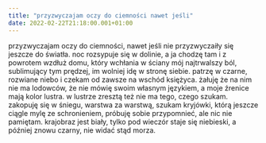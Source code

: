 ```yaml
---
title: "przyzwyczajam oczy do ciemności nawet jeśli"
date: 2022-02-22T21:18:00.001+01:00
---
```

przyzwyczajam oczy do ciemności, nawet jeśli nie przyzwyczaiły się jeszcze do światła. noc rozsypuje się w dolinie, a ja chodzę tam i z powrotem wzdłuż domu, który wchłania w ściany mój najtrwalszy ból, sublimujący tym prędzej, im wolniej idę w stronę siebie. patrzę w czarne, rozwiane niebo i czekam od zawsze na wschód księżyca. żałuję że na nim nie ma lodowców, że nie mówię swoim własnym językiem, a moje źrenice mają kolor lustra. w lustrze zresztą też nie ma tego, czego szukam. zakopuję się w śniegu, warstwa za warstwą, szukam kryjówki, którą jeszcze ciągle mylę ze schronieniem, próbuję sobie przypomnieć, ale nic nie pamiętam. krajobraz jest biały, tylko pod wieczór staje się niebieski, a później znowu czarny, nie widać stąd morza.
